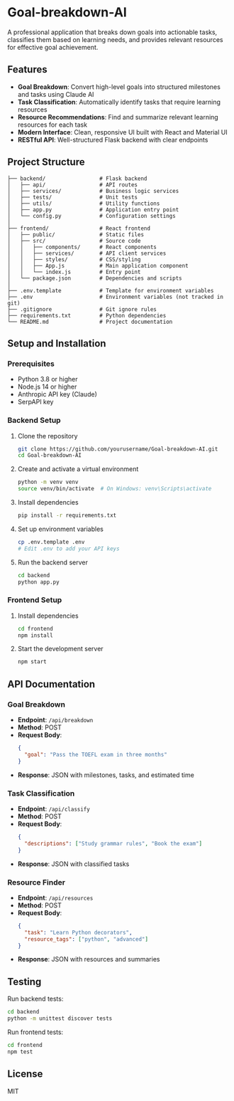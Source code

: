 # Goal-breakdown-AI

A professional application that breaks down goals into actionable tasks, classifies them based on learning needs, and provides relevant resources for effective goal achievement.

## Features

- **Goal Breakdown**: Convert high-level goals into structured milestones and tasks using Claude AI
- **Task Classification**: Automatically identify tasks that require learning resources
- **Resource Recommendations**: Find and summarize relevant learning resources for each task
- **Modern Interface**: Clean, responsive UI built with React and Material UI
- **RESTful API**: Well-structured Flask backend with clear endpoints

## Project Structure

```
├── backend/                 # Flask backend
│   ├── api/                 # API routes
│   ├── services/            # Business logic services
│   ├── tests/               # Unit tests
│   ├── utils/               # Utility functions
│   ├── app.py               # Application entry point
│   └── config.py            # Configuration settings
│
├── frontend/                # React frontend
│   ├── public/              # Static files
│   ├── src/                 # Source code
│   │   ├── components/      # React components
│   │   ├── services/        # API client services
│   │   ├── styles/          # CSS/styling
│   │   ├── App.js           # Main application component
│   │   └── index.js         # Entry point
│   └── package.json         # Dependencies and scripts
│
├── .env.template            # Template for environment variables
├── .env                     # Environment variables (not tracked in git)
├── .gitignore               # Git ignore rules
├── requirements.txt         # Python dependencies
└── README.md                # Project documentation
```

## Setup and Installation

### Prerequisites

- Python 3.8 or higher
- Node.js 14 or higher
- Anthropic API key (Claude)
- SerpAPI key

### Backend Setup

1. Clone the repository
   ```bash
   git clone https://github.com/yourusername/Goal-breakdown-AI.git
   cd Goal-breakdown-AI
   ```

2. Create and activate a virtual environment
   ```bash
   python -m venv venv
   source venv/bin/activate  # On Windows: venv\Scripts\activate
   ```

3. Install dependencies
   ```bash
   pip install -r requirements.txt
   ```

4. Set up environment variables
   ```bash
   cp .env.template .env
   # Edit .env to add your API keys
   ```

5. Run the backend server
   ```bash
   cd backend
   python app.py
   ```

### Frontend Setup

1. Install dependencies
   ```bash
   cd frontend
   npm install
   ```

2. Start the development server
   ```bash
   npm start
   ```

## API Documentation

### Goal Breakdown

- **Endpoint**: `/api/breakdown`
- **Method**: POST
- **Request Body**:
  ```json
  {
    "goal": "Pass the TOEFL exam in three months"
  }
  ```
- **Response**: JSON with milestones, tasks, and estimated time

### Task Classification

- **Endpoint**: `/api/classify`
- **Method**: POST
- **Request Body**:
  ```json
  {
    "descriptions": ["Study grammar rules", "Book the exam"]
  }
  ```
- **Response**: JSON with classified tasks

### Resource Finder

- **Endpoint**: `/api/resources`
- **Method**: POST
- **Request Body**:
  ```json
  {
    "task": "Learn Python decorators",
    "resource_tags": ["python", "advanced"]
  }
  ```
- **Response**: JSON with resources and summaries

## Testing

Run backend tests:
```bash
cd backend
python -m unittest discover tests
```

Run frontend tests:
```bash
cd frontend
npm test
```

## License

MIT